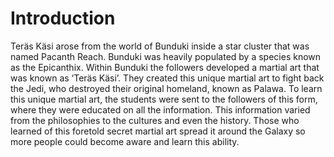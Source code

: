 # Introduction

Teräs Käsi arose from the world of Bunduki inside a star cluster that was named Pacanth Reach.
Bunduki was heavily populated by a species known as the Epicanthix.
Within Bunduki the followers developed a martial art that was known as ‘Teräs Käsi’.
They created this unique martial art to fight back the Jedi, who destroyed their original homeland, known as Palawa.
To learn this unique martial art, the students were sent to the followers of this form, where they were educated on all the information.
This information varied from the philosophies to the cultures and even the history.
Those who learned of this foretold secret martial art spread it around the Galaxy so more people could become aware and learn this ability.
